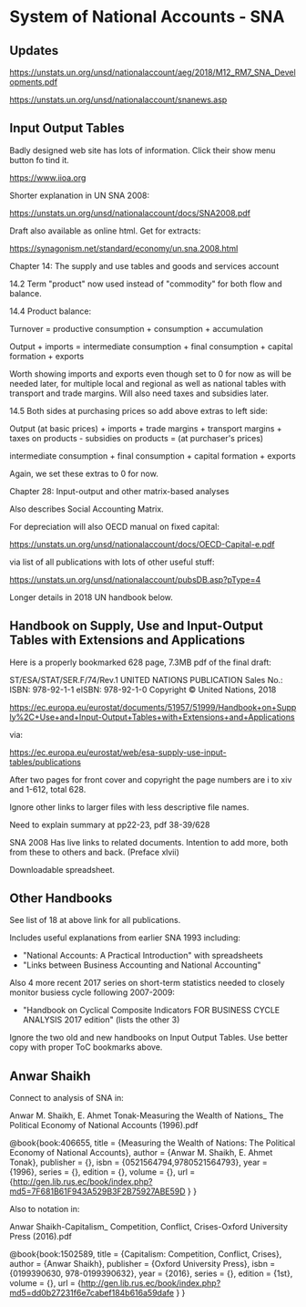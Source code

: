 # System of National Accounts - SNA

## Updates

https://unstats.un.org/unsd/nationalaccount/aeg/2018/M12_RM7_SNA_Developments.pdf

https://unstats.un.org/unsd/nationalaccount/snanews.asp

## Input Output Tables

Badly designed web site has lots of information. Click their show menu button fo tind it.

https://www.iioa.org

Shorter explanation in UN SNA 2008:

https://unstats.un.org/unsd/nationalaccount/docs/SNA2008.pdf

Draft also available as online html. Get for extracts:

https://synagonism.net/standard/economy/un.sna.2008.html

Chapter 14: The supply and use tables and goods and services account

14.2 Term "product" now used instead of "commodity" for both flow and balance.

14.4 Product balance:

Turnover = productive consumption + consumption + accumulation

Output + imports = intermediate consumption + final consumption + capital formation + exports

Worth showing imports and exports even though set to 0 for now as will be needed later, for multiple local and 
regional as well as national tables with transport and trade margins. Will also need taxes and subsidies later.

14.5 Both sides at purchasing prices so add above extras to left side:

Output (at basic prices) + imports + trade margins + transport margins + taxes on products - subsidies on products = 
(at purchaser's prices)

intermediate consumption + final consumption + capital formation + exports

Again, we set these extras to 0 for now.

Chapter 28: Input-output and other matrix-based analyses

Also describes Social Accounting Matrix.

For depreciation will also OECD manual on fixed capital:

https://unstats.un.org/unsd/nationalaccount/docs/OECD-Capital-e.pdf

via list of all publications with lots of other useful stuff:

https://unstats.un.org/unsd/nationalaccount/pubsDB.asp?pType=4

Longer details in 2018 UN handbook below.

## Handbook on Supply, Use and Input-Output Tables with Extensions and Applications

Here is a properly bookmarked 628 page, 7.3MB pdf of the final draft:

ST/ESA/STAT/SER.F/74/Rev.1
UNITED NATIONS PUBLICATION
Sales No.:
ISBN: 978-92-1-1
eISBN: 978-92-1-0
Copyright © United Nations, 2018

https://ec.europa.eu/eurostat/documents/51957/51999/Handbook+on+Supply%2C+Use+and+Input-Output+Tables+with+Extensions+and+Applications

via:

https://ec.europa.eu/eurostat/web/esa-supply-use-input-tables/publications

After two pages for front cover and copyright the page numbers are i to xiv and 1-612, total 628.

Ignore other links to larger files with less descriptive file names.

Need to explain summary at pp22-23, pdf 38-39/628

SNA 2008
Has live links to related documents. Intention to add more, both from these to others and back. (Preface xlvii)

Downloadable spreadsheet.

## Other Handbooks

See list of 18 at above link for all publications.

Includes useful explanations from earlier SNA 1993 including:

 - "National Accounts: A Practical Introduction" with spreadsheets
 - "Links between Business Accounting and National Accounting"

Also 4 more recent 2017 series on short-term statistics needed to closely monitor busiess cycle following 2007-2009:

 - "Handbook on Cyclical Composite Indicators FOR BUSINESS CYCLE ANALYSIS 2017 edition" (lists the other 3)
 
 Ignore the two old and new handbooks on Input Output Tables. Use better copy with proper ToC bookmarks above.

## Anwar Shaikh

Connect to analysis of SNA in:

Anwar M. Shaikh, E. Ahmet Tonak-Measuring the Wealth of Nations_ The Political Economy of National Accounts (1996).pdf

@book{book:406655,
   title =     {Measuring the Wealth of Nations: The Political Economy of National Accounts},
   author =    {Anwar M. Shaikh, E. Ahmet Tonak},
   publisher = {},
   isbn =      {0521564794,9780521564793},
   year =      {1996},
   series =    {},
   edition =   {},
   volume =    {},
   url =       {http://gen.lib.rus.ec/book/index.php?md5=7F681B61F943A529B3F2B75927ABE59D }
}

Also to notation in:

Anwar Shaikh-Capitalism_ Competition, Conflict, Crises-Oxford University Press (2016).pdf

@book{book:1502589,
   title =     {Capitalism: Competition, Conflict, Crises},
   author =    {Anwar Shaikh},
   publisher = {Oxford University Press},
   isbn =      {0199390630, 978-0199390632},
   year =      {2016},
   series =    {},
   edition =   {1st},
   volume =    {},
   url =       {http://gen.lib.rus.ec/book/index.php?md5=dd0b27231f6e7cabef184b616a59dafe }
}


